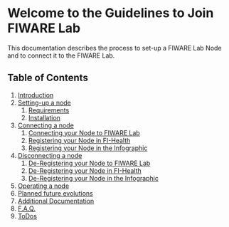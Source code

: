 # Welcome to the Guidelines to Join FIWARE Lab

This documentation describes the process to set-up a FIWARE Lab Node
and to connect it to the FIWARE Lab.

## Table of Contents

1. [Introduction](introduction.md)
1. [Setting-up a node](node-set-up)
    1. [Requirements](node-set-up/requirements.md)
    1. [Installation](node-set-up/installation.md)
1. [Connecting a node](node-connection)
    1. [Connecting your Node to FIWARE Lab](node-connection/fiware-lab.md)
    1. [Registering your Node in FI-Health](node-connection/fi-health.md)
    1. [Registering your Node in the Infographic](node-connection/infographic.md)
1. [Disconnecting a node](node-disconnection)
    1. [De-Registering your Node to FIWARE Lab](node-disconnection/fiware-lab.md)
    1. [De-Registering your Node in FI-Health](node-disconnection/fi-health.md)
    1. [De-Registering your Node in the Infographic](node-disconnection/infographic.md)
1. [Operating a node](node-operation)
1. [Planned future evolutions](future.md)
1. [Additional Documentation](references.md)
1. [F.A.Q.](faq.md)
1. [ToDos](todos.md)
